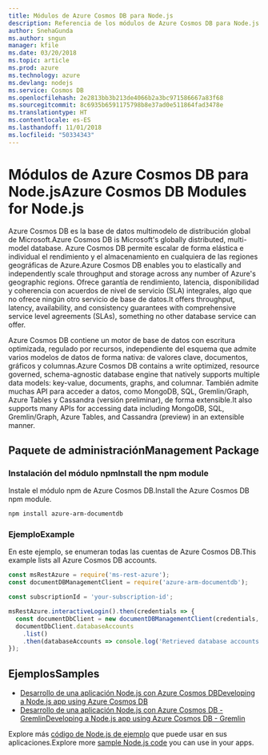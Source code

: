 ```yaml
---
title: Módulos de Azure Cosmos DB para Node.js
description: Referencia de los módulos de Azure Cosmos DB para Node.js
author: SnehaGunda
ms.author: sngun
manager: kfile
ms.date: 03/20/2018
ms.topic: article
ms.prod: azure
ms.technology: azure
ms.devlang: nodejs
ms.service: Cosmos DB
ms.openlocfilehash: 2e2813bb3b213de4066b2a3bc971586667a83f68
ms.sourcegitcommit: 8c6935b6591175798b8e37ad0e511864fad3478e
ms.translationtype: HT
ms.contentlocale: es-ES
ms.lasthandoff: 11/01/2018
ms.locfileid: "50334343"
---
```

# <a name="azure-cosmos-db-modules-for-nodejs"></a><span data-ttu-id="d79e9-103">Módulos de Azure Cosmos DB para Node.js</span><span class="sxs-lookup"><span data-stu-id="d79e9-103">Azure Cosmos DB Modules for Node.js</span></span>

<span data-ttu-id="d79e9-104">Azure Cosmos DB es la base de datos multimodelo de distribución global de Microsoft.</span><span class="sxs-lookup"><span data-stu-id="d79e9-104">Azure Cosmos DB is Microsoft's globally distributed, multi-model database.</span></span> <span data-ttu-id="d79e9-105">Azure Cosmos DB permite escalar de forma elástica e individual el rendimiento y el almacenamiento en cualquiera de las regiones geográficas de Azure.</span><span class="sxs-lookup"><span data-stu-id="d79e9-105">Azure Cosmos DB enables you to elastically and independently scale throughput and storage across any number of Azure's geographic regions.</span></span> <span data-ttu-id="d79e9-106">Ofrece garantía de rendimiento, latencia, disponibilidad y coherencia con acuerdos de nivel de servicio (SLA) integrales, algo que no ofrece ningún otro servicio de base de datos.</span><span class="sxs-lookup"><span data-stu-id="d79e9-106">It offers throughput, latency, availability, and consistency guarantees with comprehensive service level agreements (SLAs), something no other database service can offer.</span></span>

<span data-ttu-id="d79e9-107">Azure Cosmos DB contiene un motor de base de datos con escritura optimizada, regulado por recursos, independiente del esquema que admite varios modelos de datos de forma nativa: de valores clave, documentos, gráficos y columnas.</span><span class="sxs-lookup"><span data-stu-id="d79e9-107">Azure Cosmos DB contains a write optimized, resource governed, schema-agnostic database engine that natively supports multiple data models: key-value, documents, graphs, and columnar.</span></span> <span data-ttu-id="d79e9-108">También admite muchas API para acceder a datos, como MongoDB, SQL, Gremlin/Graph, Azure Tables y Cassandra (versión preliminar), de forma extensible.</span><span class="sxs-lookup"><span data-stu-id="d79e9-108">It also supports many APIs for accessing data including MongoDB, SQL, Gremlin/Graph, Azure Tables, and Cassandra (preview) in an extensible manner.</span></span>

## <a name="management-package"></a><span data-ttu-id="d79e9-109">Paquete de administración</span><span class="sxs-lookup"><span data-stu-id="d79e9-109">Management Package</span></span>

### <a name="install-the-npm-module"></a><span data-ttu-id="d79e9-110">Instalación del módulo npm</span><span class="sxs-lookup"><span data-stu-id="d79e9-110">Install the npm module</span></span> 

<span data-ttu-id="d79e9-111">Instale el módulo npm de Azure Cosmos DB.</span><span class="sxs-lookup"><span data-stu-id="d79e9-111">Install the Azure Cosmos DB npm module.</span></span>

```bash
npm install azure-arm-documentdb
```

### <a name="example"></a><span data-ttu-id="d79e9-112">Ejemplo</span><span class="sxs-lookup"><span data-stu-id="d79e9-112">Example</span></span>

<span data-ttu-id="d79e9-113">En este ejemplo, se enumeran todas las cuentas de Azure Cosmos DB.</span><span class="sxs-lookup"><span data-stu-id="d79e9-113">This example lists all Azure Cosmos DB accounts.</span></span>

```javascript
const msRestAzure = require('ms-rest-azure');
const documentDBManagementClient = require('azure-arm-documentdb');

const subscriptionId = 'your-subscription-id';

msRestAzure.interactiveLogin().then(credentials => {
  const documentDbClient = new documentDBManagementClient(credentials, subscriptionId);
  documentDbClient.databaseAccounts
    .list()
    .then(databaseAccounts => console.log('Retrieved database accounts: ', databaseAccounts));
});
```

## <a name="samples"></a><span data-ttu-id="d79e9-114">Ejemplos</span><span class="sxs-lookup"><span data-stu-id="d79e9-114">Samples</span></span>

* [<span data-ttu-id="d79e9-115">Desarrollo de una aplicación Node.js con Azure Cosmos DB</span><span class="sxs-lookup"><span data-stu-id="d79e9-115">Developing a Node.js app using Azure Cosmos DB</span></span>](https://azure.microsoft.com/resources/samples/azure-cosmos-db-documentdb-nodejs-getting-started/)
* [<span data-ttu-id="d79e9-116">Desarrollo de una aplicación Node.js con Azure Cosmos DB - Gremlin</span><span class="sxs-lookup"><span data-stu-id="d79e9-116">Developing a Node.js app using Azure Cosmos DB - Gremlin</span></span>](https://azure.microsoft.com/resources/samples/azure-cosmos-db-graph-nodejs-getting-started/)

<span data-ttu-id="d79e9-117">Explore más [código de Node.js de ejemplo](https://azure.microsoft.com/resources/samples/?platform=nodejs) que puede usar en sus aplicaciones.</span><span class="sxs-lookup"><span data-stu-id="d79e9-117">Explore more [sample Node.js code](https://azure.microsoft.com/resources/samples/?platform=nodejs) you can use in your apps.</span></span>
